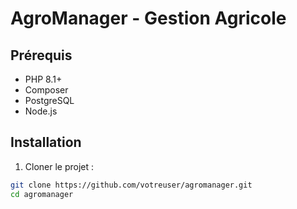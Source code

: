 # AgroManager - Gestion Agricole

## Prérequis
- PHP 8.1+
- Composer
- PostgreSQL
- Node.js

## Installation

1. Cloner le projet :
```bash
git clone https://github.com/votreuser/agromanager.git
cd agromanager

